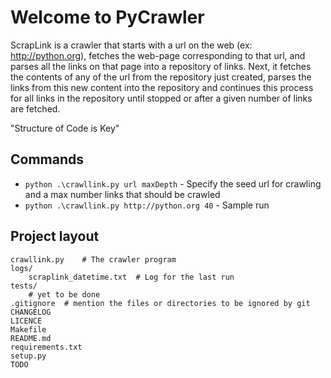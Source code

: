 # Welcome to PyCrawler

ScrapLink is a crawler that starts with a url on the web (ex: http://python.org), fetches the web-page corresponding to that url, and parses all the links on that page into a repository of links. Next, it fetches the contents of any of the url from the repository just created, parses the links from this new content into the repository and continues this process for all links in the repository until stopped or after a given number of links are fetched.

"Structure of Code is Key"

## Commands

* `python .\crawllink.py url maxDepth` - Specify the seed url for crawling and a max number links that should be crawled
* `python .\crawllink.py http://python.org 40` - Sample run

## Project layout

    crawllink.py    # The crawler program
    logs/
        scraplink_datetime.txt  # Log for the last run
    tests/
        # yet to be done
    .gitignore  # mention the files or directories to be ignored by git
    CHANGELOG
    LICENCE
    Makefile
    README.md
    requirements.txt
    setup.py
    TODO 
